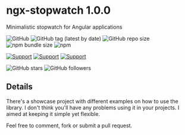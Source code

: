 # ngx-stopwatch 1.0.0

Minimalistic stopwatch for Angular applications

![GitHub](https://img.shields.io/github/license/fjrevoredo/ngx-stopwatch.svg)
![GitHub tag (latest by date)](https://img.shields.io/github/tag-date/fjrevoredo/ngx-stopwatch.svg)
![GitHub repo size](https://img.shields.io/github/repo-size/fjrevoredo/ngx-stopwatch.svg)
![npm bundle size](https://img.shields.io/bundlephobia/min/ngx-stopwatch.svg)
![npm](https://img.shields.io/npm/dw/ngx-stopwatch.svg)

[![Support](https://img.shields.io/badge/Support-Angular%204%2B-blue.svg)]()
[![Support](https://img.shields.io/badge/Support-Angular%205%2B-blue.svg)]()
[![Support](https://img.shields.io/badge/Support-Angular%206%2B-blue.svg)]()

![GitHub stars](https://img.shields.io/github/stars/fjrevoredo/ngx-stopwatch.svg?style=social)
![GitHub followers](https://img.shields.io/github/followers/fjrevoredo.svg?style=social)


## Details
There's a showcase project with different examples on how to use the library. I don't think you'll have any problems using it in your projects. I aimed at keeping it simple yet flexible.

Feel free to comment, fork or submit a pull request.
